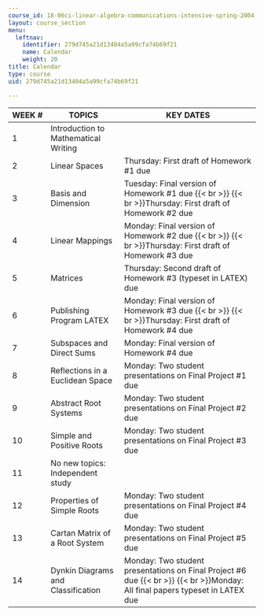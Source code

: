 ```yaml
---
course_id: 18-06ci-linear-algebra-communications-intensive-spring-2004
layout: course_section
menu:
  leftnav:
    identifier: 279d745a21d13404a5a99cfa74b69f21
    name: Calendar
    weight: 20
title: Calendar
type: course
uid: 279d745a21d13404a5a99cfa74b69f21

---
```


| WEEK # | TOPICS | KEY DATES |
| --- | --- | --- |
| 1 | Introduction to Mathematical Writing |  |
| 2 | Linear Spaces | Thursday: First draft of Homework #1 due |
| 3 | Basis and Dimension | Tuesday: Final version of Homework #1 due  {{< br >}}  {{< br >}}Thursday: First draft of Homework #2 due |
| 4 | Linear Mappings | Monday: Final version of Homework #2 due  {{< br >}}  {{< br >}}Thursday: First draft of Homework #3 due |
| 5 | Matrices | Thursday: Second draft of Homework #3 (typeset in LATEX) due |
| 6 | Publishing Program LATEX | Monday: Final version of Homework #3 due  {{< br >}}  {{< br >}}Thursday: First draft of Homework #4 due |
| 7 | Subspaces and Direct Sums | Monday: Final version of Homework #4 due |
| 8 | Reflections in a Euclidean Space | Monday: Two student presentations on Final Project #1 due |
| 9 | Abstract Root Systems | Monday: Two student presentations on Final Project #2 due |
| 10 | Simple and Positive Roots | Monday: Two student presentations on Final Project #3 due |
| 11 | No new topics: Independent study |  |
| 12 | Properties of Simple Roots | Monday: Two student presentations on Final Project #4 due |
| 13 | Cartan Matrix of a Root System | Monday: Two student presentations on Final Project #5 due |
| 14 | Dynkin Diagrams and Classification | Monday: Two student presentations on Final Project #6 due  {{< br >}}  {{< br >}}Monday: All final papers typeset in LATEX due